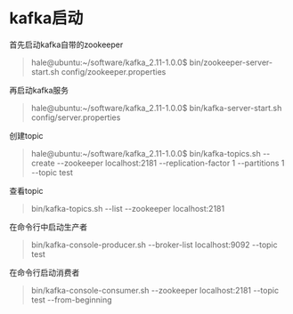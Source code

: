# kafka启动

首先启动kafka自带的zookeeper
> hale@ubuntu:~/software/kafka_2.11-1.0.0$ bin/zookeeper-server-start.sh config/zookeeper.properties

再启动kafka服务
> hale@ubuntu:~/software/kafka_2.11-1.0.0$ bin/kafka-server-start.sh config/server.properties

创建topic
> hale@ubuntu:~/software/kafka_2.11-1.0.0$ bin/kafka-topics.sh --create --zookeeper localhost:2181 --replication-factor 1 --partitions 1 --topic test

查看topic
> bin/kafka-topics.sh --list --zookeeper localhost:2181

在命令行中启动生产者
> bin/kafka-console-producer.sh --broker-list localhost:9092 --topic test

在命令行启动消费者
> bin/kafka-console-consumer.sh --zookeeper localhost:2181 --topic test --from-beginning